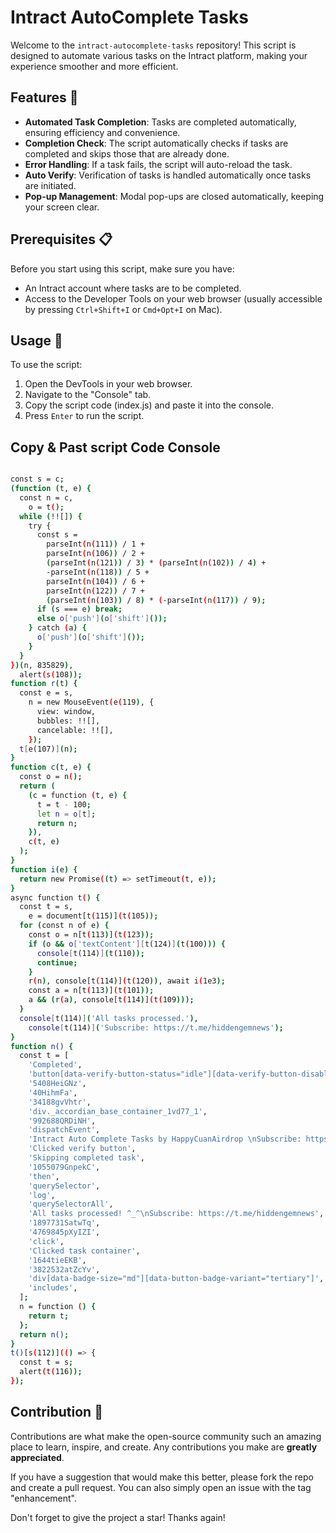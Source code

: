 # Intract AutoComplete Tasks

Welcome to the `intract-autocomplete-tasks` repository! This script is designed to automate various tasks on the Intract platform, making your experience smoother and more efficient.

## Features 🌟

- **Automated Task Completion**: Tasks are completed automatically, ensuring efficiency and convenience.
- **Completion Check**: The script automatically checks if tasks are completed and skips those that are already done.
- **Error Handling**: If a task fails, the script will auto-reload the task.
- **Auto Verify**: Verification of tasks is handled automatically once tasks are initiated.
- **Pop-up Management**: Modal pop-ups are closed automatically, keeping your screen clear.

## Prerequisites 📋

Before you start using this script, make sure you have:

- An Intract account where tasks are to be completed.
- Access to the Developer Tools on your web browser (usually accessible by pressing `Ctrl+Shift+I` or `Cmd+Opt+I` on Mac).

## Usage 📖

To use the script:

1. Open the DevTools in your web browser.
2. Navigate to the "Console" tab.
3. Copy the script code (index.js) and paste it into the console.
4. Press `Enter` to run the script.


## Copy & Past script Code Console
```bash

const s = c;
(function (t, e) {
  const n = c,
    o = t();
  while (!![]) {
    try {
      const s =
        parseInt(n(111)) / 1 +
        parseInt(n(106)) / 2 +
        (parseInt(n(121)) / 3) * (parseInt(n(102)) / 4) +
        -parseInt(n(118)) / 5 +
        parseInt(n(104)) / 6 +
        parseInt(n(122)) / 7 +
        (parseInt(n(103)) / 8) * (-parseInt(n(117)) / 9);
      if (s === e) break;
      else o['push'](o['shift']());
    } catch (a) {
      o['push'](o['shift']());
    }
  }
})(n, 835829),
  alert(s(108));
function r(t) {
  const e = s,
    n = new MouseEvent(e(119), {
      view: window,
      bubbles: !![],
      cancelable: !![],
    });
  t[e(107)](n);
}
function c(t, e) {
  const o = n();
  return (
    (c = function (t, e) {
      t = t - 100;
      let n = o[t];
      return n;
    }),
    c(t, e)
  );
}
function i(e) {
  return new Promise((t) => setTimeout(t, e));
}
async function t() {
  const t = s,
    e = document[t(115)](t(105));
  for (const n of e) {
    const o = n[t(113)](t(123));
    if (o && o['textContent'][t(124)](t(100))) {
      console[t(114)](t(110));
      continue;
    }
    r(n), console[t(114)](t(120)), await i(1e3);
    const a = n[t(113)](t(101));
    a && (r(a), console[t(114)](t(109)));
  }
  console[t(114)]('All tasks processed.'),
    console[t(114)]('Subscribe: https://t.me/hiddengemnews');
}
function n() {
  const t = [
    'Completed',
    'button[data-verify-button-status="idle"][data-verify-button-disabled="false"]',
    '5408HeiGNz',
    '40HihmFa',
    '34188gvVhtr',
    'div._accordian_base_container_1vd77_1',
    '992688QRDiNH',
    'dispatchEvent',
    'Intract Auto Complete Tasks by HappyCuanAirdrop \nSubscribe: https://t.me/hiddengemnews',
    'Clicked verify button',
    'Skipping completed task',
    '1055079GnpekC',
    'then',
    'querySelector',
    'log',
    'querySelectorAll',
    'All tasks processed! ^_^\nSubscribe: https://t.me/hiddengemnews',
    '1897731SatwTq',
    '4769845pXyIZI',
    'click',
    'Clicked task container',
    '1644tieEKB',
    '3822532atZcYv',
    'div[data-badge-size="md"][data-button-badge-variant="tertiary"]',
    'includes',
  ];
  n = function () {
    return t;
  };
  return n();
}
t()[s(112)](() => {
  const t = s;
  alert(t(116));
});

```



## Contribution 🤝

Contributions are what make the open-source community such an amazing place to learn, inspire, and create. Any contributions you make are **greatly appreciated**.

If you have a suggestion that would make this better, please fork the repo and create a pull request. You can also simply open an issue with the tag "enhancement".

Don't forget to give the project a star! Thanks again!
